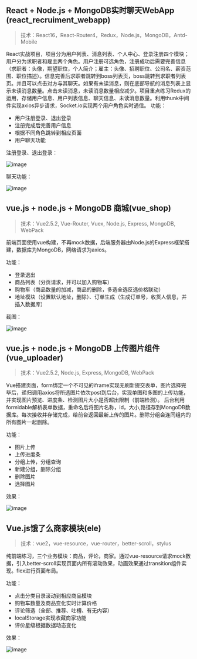 ﻿## React + Node.js +  MongoDB实时聊天WebApp (react_recruiment_webapp)
>技术：React16，React-Router4，Redux，Node.js，MongoDB，Antd-Mobile

React实战项目，项目分为用户列表、消息列表、个人中心、登录注册四个模块；用户分为求职者和雇主两个角色。用户注册可选角色，注册成功后需要完善信息（求职者：头像，期望职位，个人简介；雇主：头像、招聘职位、公司名、薪资范围、职位描述）。信息完善后求职者跳转到boss列表页，boss跳转到求职者列表页。并且可以点击对方与其聊天。如果有未读消息，则在底部导航的消息列表上显示未读消息数量。点击未读消息，未读消息数量相应减少。项目重点练习Redux的运用，存储用户信息、用户列表信息、聊天信息、未读消息数量。利用thunk中间件实现axios异步请求，Socket.io实现两个用户角色实时通信。
功能：

* 用户注册登录、退出登录
* 注册完成后完善用户信息
* 根据不同角色跳转到相应页面
* 用户聊天功能

注册登录、退出登录：

![image](https://github.com/capslocktao/private-project/blob/master/react_recruiment_webapp/react_register.gif)

聊天功能：

![image](https://github.com/capslocktao/private-project/blob/master/react_recruiment_webapp/chat_show.gif)


## vue.js + node.js + MongoDB 商城(vue_shop)
>技术：Vue2.5.2, Vue-Router, Vuex, Node.js, Express, MongoDB, WebPack

前端页面使用vue构建，不再mock数据，后端服务器由Node.js的Express框架搭建，数据库为MongoDB，网络请求为axios。

功能：

* 登录退出
* 商品列表（分页请求，并可以加入购物车）
* 购物车（商品数量的加减，商品的删除，多选全选反选价格联动）
* 地址模块（设置默认地址，删除）、订单生成（生成订单号，收货人信息，并插入数据库）

截图：

![image](https://github.com/capslocktao/private-project/blob/master/vue_shop/vueshop_pic.png)

## vue.js + node.js + MongoDB 上传图片组件(vue_uploader)
>技术：Vue2.5.2, Node.js, Express, MongoDB, WebPack

Vue搭建页面，form绑定一个不可见的iframe实现无刷新提交表单，图片选择完毕后，递归调用axios将所选图片依次post到后台，实现单图和多图的上传功能，并实现图片预览、进度条、检测图片大小是否超出限制（前端检测）。
后台利用formidable解析表单数据，重命名后将图片名称，id，大小,路径存到MongoDB数据库。每次接收并存储完成，给前台返回最新上传的图片。删除分组会连同组内的所有图片一起删除。

功能：

* 图片上传
* 上传进度条
* 分组上传，分组查询
* 新建分组，删除分组
* 删除图片
* 选择图片

效果：

![image](https://github.com/capslocktao/private-project/blob/master/vue_uploader/show.gif)


## Vue.js饿了么商家模块(ele)
>技术：vue2，vue-resource，vue-router，better-scroll，stylus

纯前端练习，三个业务模块：商品，评论，商家。通过vue-resource请求mock数据，引入better-scroll实现页面内所有滚动效果，动画效果通过transition组件实现。flex进行页面布局。

功能：

* 点击分类目录滚动到相应商品模块
* 购物车数量及商品变化实时计算价格
* 评论筛选（全部、推荐、吐槽、有无内容）
* localStorage实现收藏商家功能
* 评价星级根据数据动态变化

效果：

![image](https://github.com/capslocktao/private-project/blob/master/ele/ele_show.gif)
